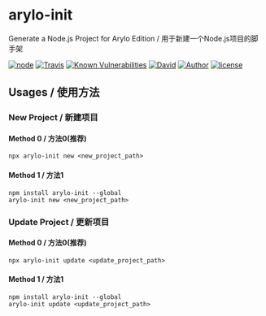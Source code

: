 # arylo-init

Generate a Node.js Project for Arylo Edition / 用于新建一个Node.js项目的脚手架

[![node][NPM_URL]][NPM_HREF]
[![Travis][TRAVIS_URL]][TRAVIS_HREF]
[![Known Vulnerabilities][SNYK_URL]][SNYK_HREF]
[![David][DAVID_URL]][DAVID_HREF]
[![Author][AUTHOR_URL]][AUTHOR_HREF]
[![license][LICENSE_URL]][LICENSE_HREF]

## Usages / 使用方法

### New Project / 新建项目

#### Method 0 / 方法0(推荐)

```shell
npx arylo-init new <new_project_path>
```

#### Method 1 / 方法1

```shell
npm install arylo-init --global
arylo-init new <new_project_path>
```
### Update Project / 更新项目

#### Method 0 / 方法0(推荐)

```shell
npx arylo-init update <update_project_path>
```

#### Method 1 / 方法1

```shell
npm install arylo-init --global
arylo-init update <update_project_path>
```

[NPM_URL]: https://img.shields.io/node/v/arylo-init.svg?style=flat-square&maxAge=600
[NPM_HREF]: https://www.npmjs.com/package/arylo-init
[TRAVIS_URL]: https://img.shields.io/travis/Arylo/npm-project-init.svg?style=flat-square&logo=travis&maxAge=600
[TRAVIS_HREF]: https://travis-ci.org/Arylo/npm-project-init
[SNYK_URL]: https://snyk.io/test/github/Arylo/npm-project-init/badge.svg?style=flat-square&maxAge=600
[SNYK_HREF]: https://snyk.io/test/github/Arylo/npm-project-init
[DAVID_URL]: https://img.shields.io/david/Arylo/npm-project-init.svg?style=flat-square&maxAge=600
[DAVID_HREF]: https://github.com/Arylo/npm-project-init
[AUTHOR_URL]: https://img.shields.io/badge/Author-AryloYeung-blue.svg?style=flat-square&maxAge=7200
[AUTHOR_HREF]: https://github.com/arylo
[LICENSE_URL]: https://img.shields.io/github/license/Arylo/npm-project-init.svg?style=flat-square&maxAge=7200
[LICENSE_HREF]: https://opensource.org/licenses/MIT